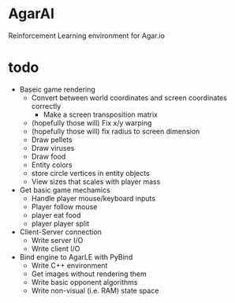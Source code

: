 # AgarAI

Reinforcement Learning environment for Agar.io

# todo
- Baseic game rendering
  - Convert between world coordinates and screen coordinates correctly
    - Make a screen transposition matrix
  - (hopefully those will) Fix x/y warping
  - (hopefully those will) fix radius to screen dimension
  - Draw pellets
  - Draw viruses
  - Draw food
  - Entity colors
  - store circle vertices in entity objects
  - View sizes that scales with player mass
- Get basic game mechamics
  - Handle player mouse/keyboard inputs
  - Player follow mouse
  - player eat food
  - player player split
- Client-Server connection
  - Write server I/O
  - Write client I/O
- Bind engine to AgarLE with PyBind
  - Write C++ environment
  - Get images without rendering them
  - Write basic opponent algorithms
  - Write non-visual (i.e. RAM) state space

